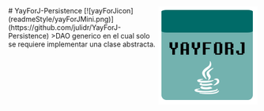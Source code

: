 <img src="readmeStyle/yayForJComplete.png" align="right" />
# YayForJ-Persistence [![yayForJicon](readmeStyle/yayForJMini.png)](https://github.com/julidr/YayForJ-Persistence)
>DAO generico en el cual solo se requiere implementar una clase abstracta.